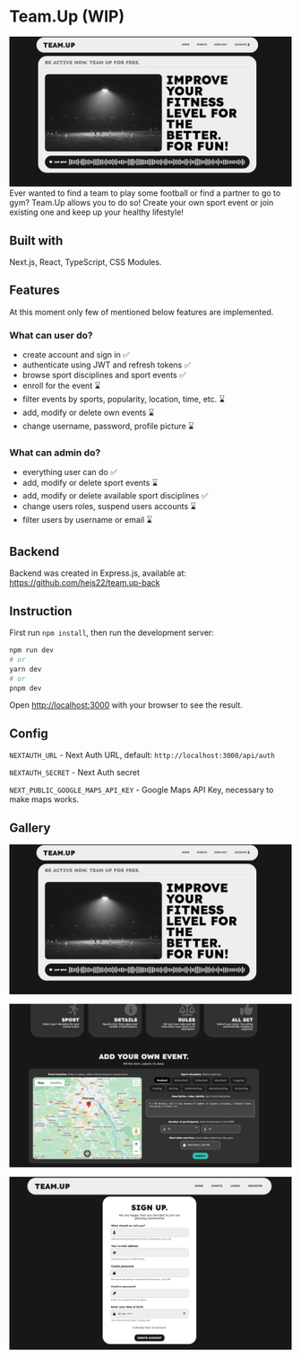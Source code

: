 # Team.Up (WIP)
![home_page.png](media/home_page.png)
Ever wanted to find a team to play some football or find a partner to go to gym? Team.Up allows you to do so! Create your own sport event or join existing one and keep up your healthy lifestyle!

## Built with
Next.js, React, TypeScript, CSS Modules.

## Features
At this moment only few of mentioned below features are implemented.

### What can user do?
- create account and sign in ✅
- authenticate using JWT and refresh tokens ✅
- browse sport disciplines and sport events ✅
- enroll for the event ⌛
- filter events by sports, popularity, location, time, etc. ⌛
- add, modify or delete own events ⌛
- change username, password, profile picture ⌛

### What can admin do?
- everything user can do ✅
- add, modify or delete sport events ⌛
- add, modify or delete available sport disciplines ✅
- change users roles, suspend users accounts ⌛
- filter users by username or email ⌛


## Backend
Backend was created in Express.js, available at: https://github.com/hejs22/team.up-back


## Instruction

First run `npm install`, then run the development server:

```bash
npm run dev
# or
yarn dev
# or
pnpm dev
```

Open [http://localhost:3000](http://localhost:3000) with your browser to see the result.

## Config
`NEXTAUTH_URL` - Next Auth URL, default: `http://localhost:3000/api/auth`

`NEXTAUTH_SECRET` - Next Auth secret

`NEXT_PUBLIC_GOOGLE_MAPS_API_KEY` - Google Maps API Key, necessary to make maps works.


## Gallery

![home_page.png](media/home_page.png)

![add_event_form.png](media/add_event_form.png)

![sign_up_form.png](media/sign_up_form.png)

